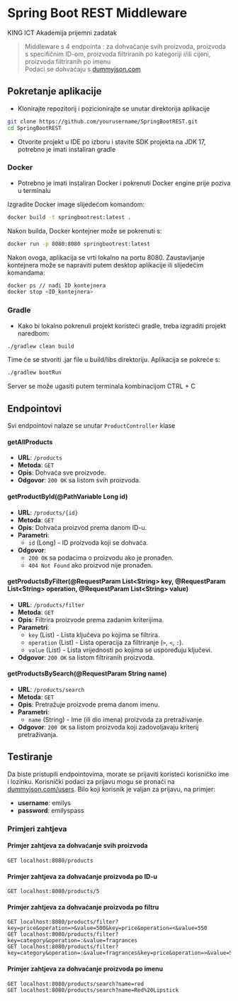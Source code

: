 # Spring Boot REST Middleware
KING ICT Akademija prijemni zadatak
> Middleware s 4 endpointa : za dohvaćanje svih proizvoda, proizvoda s specifičnim ID-om, proizvoda filtriranih po kategoriji i/ili cijeni, proizvoda filtriranih po imenu \
Podaci se dohvaćaju s [dummyjson.com](dummyjson.com)

## Pokretanje aplikacije

- Klonirajte repozitorij i pozicionirajte se unutar direktorija aplikacije
```sh
git clone https://github.com/yourusername/SpringBootREST.git
cd SpringBootREST
```
- Otvorite projekt u IDE po izboru i stavite SDK projekta na JDK 17, potrebno je imati instaliran gradle

### **Docker** 
- Potrebno je imati instaliran Docker i pokrenuti Docker engine prije poziva u terminalu

Izgradite Docker image slijedećom komandom:
```sh
docker build -t springbootrest:latest .
```
Nakon builda, Docker kontejner može se pokrenuti s:
```sh
docker run -p 8080:8080 springbootrest:latest
```
Nakon ovoga, aplikacija se vrti lokalno na portu 8080. Zaustavljanje kontejnera može se napraviti putem desktop aplikacije ili slijedećim komandama:
```sh
docker ps // nađi ID kontejnera
docker stop <ID_kontejnera>
```

### **Gradle** 
- Kako bi lokalno pokrenuli projekt koristeći gradle, treba izgraditi projekt naredbom:
```sh
./gradlew clean build
```
Time će se stvoriti .jar file u build/libs direktoriju. Aplikacija se pokreće s:
```sh
./gradlew bootRun
```
Server se može ugasiti putem terminala kombinacijom CTRL + C


## Endpointovi
Svi endpointovi nalaze se unutar `ProductController` klase
#### getAllProducts
- **URL**: `/products`
- **Metoda**: `GET`
- **Opis**: Dohvaća sve proizvode.
- **Odgovor**: `200 OK` sa listom svih proizvoda.

#### getProductById(@PathVariable Long id)
- **URL**: `/products/{id}`
- **Metoda**: `GET`
- **Opis**: Dohvaća proizvod prema danom ID-u.
- **Parametri**:
  - `id` (Long) - ID proizvoda koji se dohvaća.
- **Odgovor**: 
  - `200 OK` sa podacima o proizvodu ako je pronađen.
  - `404 Not Found` ako proizvod nije pronađen.

#### getProductsByFilter(@RequestParam List\<String> key, @RequestParam List\<String> operation, @RequestParam List\<String> value)
- **URL**: `/products/filter`
- **Metoda**: `GET`
- **Opis**: Filtrira proizvode prema zadanim kriterijima.
- **Parametri**:
  - `key` (List<String>) - Lista ključeva po kojima se filtrira.
  - `operation` (List<String>) - Lista operacija za filtriranje (`>`, `<`, `:`).
  - `value` (List<String>) - Lista vrijednosti po kojima se uspoređuju ključevi.
- **Odgovor**: `200 OK` sa listom filtriranih proizvoda.

#### getProductsBySearch(@RequestParam String name)
- **URL**: `/products/search`
- **Metoda**: `GET`
- **Opis**: Pretražuje proizvode prema danom imenu.
- **Parametri**:
  - `name` (String) - Ime (ili dio imena) proizvoda za pretraživanje.
- **Odgovor**: `200 OK` sa listom proizvoda koji zadovoljavaju kriterij pretraživanja.


## Testiranje
Da biste pristupili endpointovima, morate se prijaviti koristeći korisničko ime i lozinku. Korisnički podaci za prijavu mogu se pronaći na [dummyjson.com/users](https://dummyjson.com/users). Bilo koji korisnik je valjan za prijavu, na primjer:

- **username**: emilys
- **password**: emilyspass

### Primjeri zahtjeva

#### Primjer zahtjeva za dohvaćanje svih proizvoda
```http
GET localhost:8080/products
```

#### Primjer zahtjeva za dohvaćanje proizvoda po ID-u
```http
GET localhost:8080/products/5
```

#### Primjer zahtjeva za dohvaćanje proizvoda po filtru
```http
GET localhost:8080/products/filter?key=price&operation=>&value=500&key=price&operation=<&value=550
GET localhost:8080/products/filter?key=category&operation=:&value=fragrances
GET localhost:8080/products/filter?key=category&operation=:&value=fragrances&key=price&operation=>&value=50
```

#### Primjer zahtjeva za dohvaćanje proizvoda po imenu
```http
GET localhost:8080/products/search?name=red
GET localhost:8080/products/search?name=Red%20Lipstick


